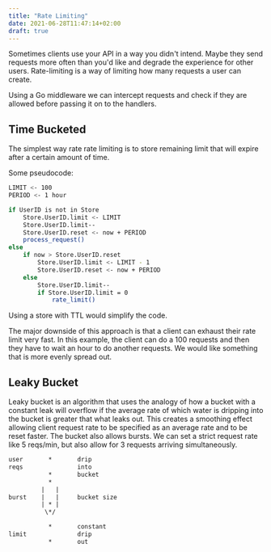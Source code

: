 ```yaml
---
title: "Rate Limiting"
date: 2021-06-28T11:47:14+02:00
draft: true
---
```


Sometimes clients use your API in a way you didn't intend. Maybe they send requests more often than you'd like and degrade the experience for other users. Rate-limiting is a way of limiting how many requests a user can create.

Using a Go middleware we can intercept requests and check if they are allowed before passing it on to the handlers.

## Time Bucketed

The simplest way rate rate limiting is to store remaining limit that will expire after a certain amount of time.

Some pseudocode:

```bash
LIMIT <- 100
PERIOD <- 1 hour

if UserID is not in Store
	Store.UserID.limit <- LIMIT
	Store.UserID.limit--
	Store.UserID.reset <- now + PERIOD
	process_request()
else
	if now > Store.UserID.reset
		Store.UserID.limit <- LIMIT - 1
		Store.UserID.reset <- now + PERIOD
	else
		Store.UserID.limit--
		if Store.UserID.limit = 0
			rate_limit()
```

Using a store with TTL would simplify the code.

The major downside of this approach is that a client can exhaust their rate limit very fast. In this example, the client can do a 100 requests and then they have to wait an hour to do another requests. We would like something that is more evenly spread out.

## Leaky Bucket

Leaky bucket is an algorithm that uses the analogy of how a bucket with a constant leak will overflow if the average rate of which water is dripping into the bucket is greater that what leaks out. This creates a smoothing effect allowing client request rate to be specified as an average rate and to be reset faster. The bucket also allows bursts. We can set a strict request rate like 5 reqs/min, but also allow for 3 requests arriving simultaneously.

```txt
user       *       drip
reqs               into
           *       bucket
           *
         |   |
burst    |   |     bucket size
         | * |
          \*/

           *       constant
limit              drip
           *       out
```
